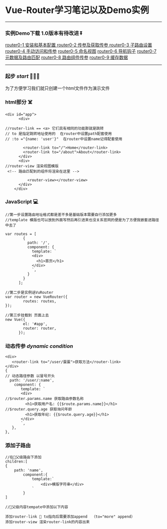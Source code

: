 
#  Vue-Router学习笔记以及Demo实例
*****
### 实例Demo下载 1.0版本有待改进 ⏬
[router0-1 安装和基本配置 ](https://github.com/ragnar-document/Vue-router/tree/master/router0-1)
[router0-2 传参及获取传参 ](https://github.com/ragnar-document/Vue-router/tree/master/router0-2)
[router0-3 子路由设置 ](https://github.com/ragnar-document/Vue-router/tree/master/router0-3)
[router0-4 手动访问和传参](https://github.com/ragnar-document/Vue-router/tree/master/router0-4) 
[router0-5 命名视图](https://github.com/ragnar-document/Vue-router/tree/master/router0-5) 
[router0-6 导航钩子](https://github.com/ragnar-document/Vue-router/tree/master/router0-6) 
[router0-7 元数据及路由匹配](https://github.com/ragnar-document/Vue-router/tree/master/router0-7)
[router0-8 路由组件传参](https://github.com/ragnar-document/Vue-router/tree/master/router0-8)
[router0-9 缓存数据](https://github.com/ragnar-document/Vue-router/tree/master/router0-9)
*****
### 起步 ***start*** 🏃🏃‍♀️
为了方便学习我们就只创建一个html文件作为演示文件  
### **html部分**  ☠️
```
<div id="app">
      <div>

//router-link == <a> 它们具有相同的功能那就是跳转 
// to 是指定跳转地址使用的  在router中设置path配套使用
// :to ="{name: 'user'}"  在router中设置name记得配套使用

        <router-link to="/">Home</router-link>
        <router-link to="/about">About</router-link>
      </div>
      <div>
//router-view 渲染视图模版
 <!-- 路由匹配到的组件将渲染在这里 -->

          <router-view></router-view>
      </div>
    </div>
```
### JavaScript 💻
```
//第一步设置路由地址格式都是差不多是基础版本需要自行添加更多
//template 模版也可以放到外面写然后再引进来也没关系官网的便是为了方便我嵌套进路径中去了

var routes = [
        {
          path: '/',
          component: {
            template: `
            <div>
              <h1>首页</h1>
            </div>
            `,
          }
        }
      ];
```
```
//第二步是实例话VuRouter
var router = new VueRouter({
        routes: routes,
});
```
```
//第三步挂载到 页面上去
new Vue({
        el: '#app',
        router: router,
      });
```
### 动态传参   ***dynamic condition*** 
```
<div>
   <router-link to="/user/蛋蛋">获取方法</router-link>
</div>
{
// 动态路径参数 以冒号开头
  path: '/user/:name',
    component: {
       template: `
       <div>
//$router.params.name 获取路由参数名称
         <h1>获取用户名: {{$route.params.name}}</h1> 
//$router.query.age 获取询问年龄
         <h1>获取年纪: {{$route.query.age}}</h1> 
       </div>
       `,
   },
},
```
### 添加子路由
```
//在👨父级路由下添加
children:[
{
    path: 'name',
        component:{
            template:`
                <div>模版字符串</div>
            `
        }
]
```
```
//👨父级内容tempate中添加以下内容

添加router-link 🔗 to指向后需要添加append  （to="more" append）
添加router-view 渲染router-link的内容出来
```
